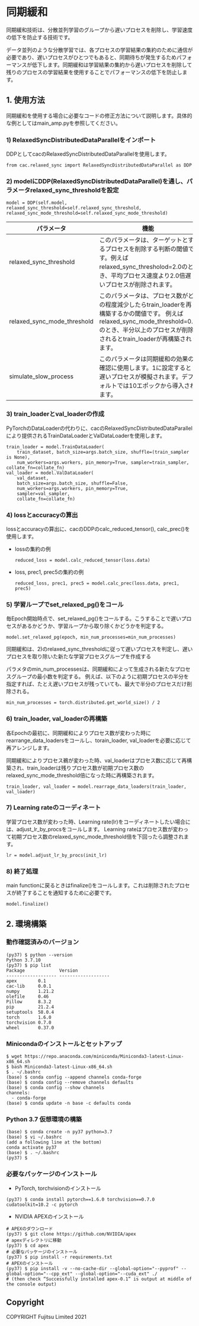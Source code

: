 # 同期緩和
同期緩和技術は、分散並列学習のグループから遅いプロセスを削除し、学習速度の低下を防止する技術です。

データ並列のような分散学習では、各プロセスの学習結果の集約のために通信が必要であり、遅いプロセスがひとつでもあると、同期待ちが発生するためパフォーマンスが低下します。同期緩和は学習結果の集約から遅いプロセスを削除して残りのプロセスの学習結果を使用することでパフォーマンスの低下を防止します。

## 1. 使用方法

同期緩和を使用する場合に必要なコードの修正方法について説明します。具体的な例としてはmain_amp.pyを参照してください。


### 1) RelaxedSyncDistributedDataParallelをインポート

DDPとしてcacのRelaxedSyncDistributedDataParallelを使用します。

    from cac.relaxed_sync import RelaxedSyncDistributedDataParallel as DDP

### 2) modelにDDP(RelaxedSyncDistributedDataParallel)を通し、パラメータrelaxed_sync_thresholdを設定

    model = DDP(self.model, relaxed_sync_threshold=self.relaxed_sync_threshold, relaxed_sync_mode_threshold=self.relaxed_sync_mode_threshold)

|パラメータ|機能|
|------|-------|
|relaxed_sync_threshold|このパラメータは、ターゲットとするプロセスを削除する判断の閾値です。例えばrelaxed_sync_thresholod=2.0のとき、平均プロセス速度より2.0倍遅いプロセスが削除されます。|
|relaxed_sync_mode_threshold|このパラメータは、プロセス数がどの程度減少したらtrain_loaderを再構築するかの閾値です。 例えばrelaxed_sync_mode_threshold=0.5のとき、半分以上のプロセスが削除されるとtrain_loaderが再構築されます。|
|simulate_slow_process|このパラメータは同期緩和の効果の確認に使用します。1に設定すると遅いプロセスが模擬されます。デフォルトでは10エポックから導入されます。|

### 3) train_loaderとval_loaderの作成

PyTorchのDataLoaderの代わりに、cacのRelaxedSyncDistributedDataParallelにより提供されるTrainDataLoaderとValDataLoaderを使用します。

    train_loader = model.TrainDataLoader(
        train_dataset, batch_size=args.batch_size, shuffle=(train_sampler is None),
        num_workers=args.workers, pin_memory=True, sampler=train_sampler, collate_fn=collate_fn)
    val_loader = model.ValDataLoader(
        val_dataset,
        batch_size=args.batch_size, shuffle=False,
        num_workers=args.workers, pin_memory=True,
        sampler=val_sampler,
        collate_fn=collate_fn)

### 4) lossとaccuracyの算出

lossとaccuracyの算出に、cacのDDPのcalc_reduced_tensor(), calc_prec()を使用します。

* lossの集約の例
    ```
    reduced_loss = model.calc_reduced_tensor(loss.data)
    ```

* loss, prec1, prec5の集約の例
    ```
    reduced_loss, prec1, prec5 = model.calc_prec(loss.data, prec1, prec5)
    ```

### 5) 学習ループでset_relaxed_pg()をコール

毎Epoch開始時点で、set_relaxed_pg()をコールする。こうすることで遅いプロセスがあるかどうか、学習ループから取り除くかどうかを判定する。

```
model.set_relaxed_pg(epoch, min_num_processes=min_num_processes)
```
同期緩和は、2)のrelaxed_sync_thresholdに従って遅いプロセスを判定し、遅いプロセスを取り除いた新たな学習プロセスグループを作成する


パラメタのmin_num_processesは、同期緩和によって生成される新たなプロセスグループの最小数を判定する。
例えば、以下のように初期プロセスの半分を指定すれば、たとえ遅いプロセスが残っていても、最大で半分のプロセスだけ削除される。

```
min_num_processes = torch.distributed.get_world_size() / 2
```

### 6) train_loader, val_loaderの再構築

各Epochの最初に、同期緩和によりプロセス数が変わった時にrearrange_data_loadersをコールし、torain_loader, val_loaderを必要に応じて再アレンジします。

同期緩和によりプロセス鵜が変わった時、val_loaderはプロセス数に応じて再構築され、train_loaderは残りプロセス数が初期プロセス数のrelaxed_sync_mode_threshold倍になった時に再構築されます。

```
train_loader, val_loader = model.rearrage_data_loaders(train_loader, val_loader)
```

### 7) Learning rateのコーディネート

学習プロセス数が変わった時、Learning rate(lr)をコーディネートしたい場合には、adjust_lr_by_procsをコールします。
Learning rateはプロセス数が変わって初期プロセス数のrelaxed_sync_mode_threshold倍を下回ったら調整されます。

```
lr = model.adjust_lr_by_procs(init_lr)
```

### 8) 終了処理

main functionに戻るときはfinalize()をコールします。これは削除されたプロセスが終了することを通知するために必要です。

```
model.finalize()
```


## 2. 環境構築
### 動作確認済みのバージョン

```
(py37) $ python --version
Python 3.7.10
(py37) $ pip list
Package             Version
------------------- -------------------
apex        0.1
cac-lib     0.0.1
numpy       1.21.2
olefile     0.46
Pillow      8.3.2
pip         21.2.4
setuptools  58.0.4
torch       1.6.0
torchvision 0.7.0
wheel       0.37.0
```


### Minicondaのインストールとセットアップ

```
$ wget https://repo.anaconda.com/miniconda/Miniconda3-latest-Linux-x86_64.sh
$ bash Miniconda3-latest-Linux-x86_64.sh
$ . ~/.bashrc
(base) $ conda config --append channels conda-forge
(base) $ conda config --remove channels defaults
(base) $ conda config --show channels
channels:
  - conda-forge
(base) $ conda update -n base -c defaults conda
```

### Python 3.7 仮想環境の構築

```
(base) $ conda create -n py37 python=3.7
(base) $ vi ~/.bashrc
(add a following line at the bottom)
conda activate py37
(base) $ . ~/.bashrc
(py37) $
```


### 必要なパッケージのインストール

* PyTorch, torchvisionのインストール

```
(py37) $ conda install pytorch==1.6.0 torchvision==0.7.0 cudatoolkit=10.2 -c pytorch
```


* NVIDIA APEXのインストール

```
# APEXのダウンロード
(py37) $ git clone https://github.com/NVIDIA/apex
# apexディレクトリに移動
(py37) $ cd apex
# 必要なパッケージのインストール
(py37) $ pip install -r requirements.txt
# APEXのインストール
(py37) $ pip install -v --no-cache-dir --global-option="--pyprof" --global-option="--cpp_ext" --global-option="--cuda_ext" ./
# (then check “Successfully installed apex-0.1” is output at middle of the console output)
```

## Copyright  

COPYRIGHT Fujitsu Limited 2021
